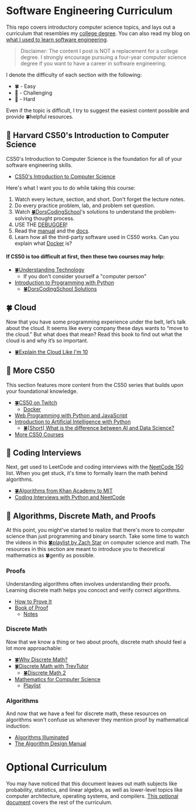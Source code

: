 # Software Engineering Curriculum

This repo covers introductory computer science topics, and lays out a curriculum that resembles my [college degree][1]. You can also read my blog on [what I used to learn software engineering][2].

> Disclaimer: The content I post is NOT a replacement for a college degree. I strongly encourage pursuing a four-year computer science degree if you want to have a career in software engineering.

I denote the difficulty of each section with the following:

- 🍀 - Easy
- 🤔 - Challenging
- 🤬 - Hard

Even if the topic is difficult, I try to suggest the easiest content possible and provide 🍀helpful resources.

[1]: https://www.cs.utexas.edu/sites/default/files/documents/4-Year%20Plan_1.pdf
[2]: https://medium.com/@seanaujong/a-software-engineering-journey-for-beginners-a08640916929

## 🤔 Harvard CS50's Introduction to Computer Science

CS50's Introduction to Computer Science is the foundation for all of your software engineering skills.

- [CS50's Introduction to Computer Science][3]

Here's what I want you to do while taking this course:

1. Watch every lecture, section, and short. Don't forget the lecture notes.
2. Do every practice problem, lab, and problem set question.
3. Watch [🍀DorsCodingSchool][4]'s solutions to understand the problem-solving thought process.
4. USE THE [DEBUGGER][5]!
5. Read the [manual][6] and the [docs][7].
6. Learn how all the third-party software used in CS50 works. Can you explain what [Docker][8] is?

[3]: https://cs50.harvard.edu/x
[4]: https://www.youtube.com/playlist?list=PLo_wesNOyQTMl3zIvoIVANOqGNL4B2Sg-
[5]: https://cs50.harvard.edu/x/2023/notes/2/#debugging
[6]: https://manual.cs50.io/
[7]: https://cs50.readthedocs.io/
[8]: https://cs50.readthedocs.io/docker/

#### If CS50 is too difficult at first, then these two courses may help:

- [🍀Understanding Technology](https://www.edx.org/course/cs50s-understanding-technology)
    - If you don't consider yourself a "computer person"
- [Introduction to Programming with Python](cs50.harvard.edu/python)
    - [🍀DorsCodingSchool Solutions](https://www.youtube.com/playlist?list=PLo_wesNOyQTNkV3DzBMz5HNfUDrVTEeh9)

## 🍀 Cloud

Now that you have some programming experience under the belt, let’s talk about the cloud. It seems like every company these days wants to “move to the cloud.” But what does that mean? Read this book to find out what the cloud is and why it’s so important.

- [🍀Explain the Cloud Like I'm 10](https://www.amazon.com/dp/B0765C4SNR)

## 🤔 More CS50

This section features more content from the CS50 series that builds upon your foundational knowledge.

- [🍀CS50 on Twitch](https://www.youtube.com/playlist?list=PLhQjrBD2T381GoWDSziZYoaK7CY9JXtWK)
  - [Docker](https://www.youtube.com/watch?v=VzzwnsLX_5o&list=PLhQjrBD2T381GoWDSziZYoaK7CY9JXtWK&index=24)
- [Web Programming with Python and JavaScript](https://cs50.harvard.edu/web/2020/)
- [Introduction to Artificial Intelligence with Python](https://www.edx.org/course/cs50s-introduction-to-artificial-intelligence-with-python)
    - [🍀[Short] What is the difference between AI and Data Science?](https://www.youtube.com/watch?v=kNrw64dmfpk)
- [More CS50 Courses](https://www.edx.org/cs50)

## 🤔 Coding Interviews

Next, get used to LeetCode and coding interviews with the [NeetCode 150](https://neetcode.io/practice) list. When you get stuck, it's time to formally learn the math behind algorithms.

- [🍀Algorithms from Khan Academy to MIT](https://medium.com/@seanaujong/an-introduction-to-algorithms-d3d5edab5b6a)
- [Coding Interviews with Python and NeetCode](https://medium.com/@seanaujong/getting-started-with-technical-interviews-for-software-engineering-as-a-college-freshman-64dbecc0b15c)

## 🤬 Algorithms, Discrete Math, and Proofs

At this point, you might've started to realize that there's more to computer science than just programming and binary search. Take some time to watch the videos in this [🍀playlist by Zach Star](https://www.youtube.com/playlist?list=PLi5WqFHu_OJMouMI0TC6uH4AjqJqKdA0x) on computer science and math. The resources in this section are meant to introduce you to theoretical mathematics as 🍀gently as possible.

### Proofs

Understanding algorithms often involves understanding their proofs. Learning discrete math helps you concoct and verify correct algorithms.

- [How to Prove It](https://users.metu.edu.tr/serge/courses/111-2011/textbook-math111.pdf)
- [Book of Proof](https://www.people.vcu.edu/~rhammack/BookOfProof/)
  - [Notes](discrete-math/book-of-proof/README.md)

### Discrete Math

Now that we know a thing or two about proofs, discrete math should feel a lot more approachable:

- [🍀Why Discrete Math?](https://masters.cs.uchicago.edu/page/math-computer-science-discrete-math)
- [🍀Discrete Math with TrevTutor](https://www.youtube.com/playlist?list=PLDDGPdw7e6Ag1EIznZ-m-qXu4XX3A0cIz)
  - [🍀Discrete Math 2](https://www.youtube.com/playlist?list=PLDDGPdw7e6Aj0amDsYInT_8p6xTSTGEi2)
- [Mathematics for Computer Science](https://ocw.mit.edu/courses/6-042j-mathematics-for-computer-science-spring-2015/)
  - [Playlist](https://www.youtube.com/playlist?list=PLUl4u3cNGP60UlabZBeeqOuoLuj_KNphQ)

### Algorithms

And now that we have a feel for discrete math, these resources on algorithms won't confuse us whenever they mention proof by mathematical induction:

- [Algorithms Illuminated](http://www.algorithmsilluminated.org/)
- [The Algorithm Design Manual](https://www.algorist.com/)

# Optional Curriculum

You may have noticed that this document leaves out math subjects like probability, statistics, and linear algebra, as well as lower-level topics like computer architecture, operating systems, and compilers. [This optional document](./OPTIONAL.md) covers the rest of the curriculum.

